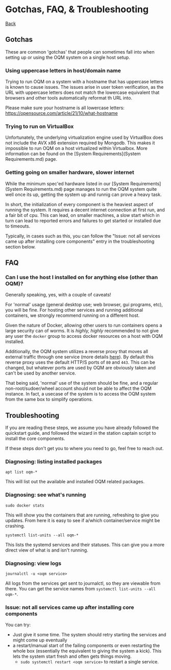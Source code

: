 # Gotchas, FAQ, & Troubleshooting

[Back](README.md)

## Gotchas

These are common 'gotchas' that people can sometimes fall into when setting up or using the OQM system on a single host setup.

### Using uppercase letters in host/domain name

Trying to run OQM on a system with a hostname that has uppercase letters is known to cause issues. The issues arise in user token verification, as the URL with uppercase letters does not match the lowercase equivalent that browsers and other tools automatically reformat th URL into.

Please make sure your hostname is all lowercase letters: https://opensource.com/article/21/10/what-hostname

### Trying to run on VirtualBox

Unfortunately, the underlying virtualization engine used by VirtualBox does not include the AVX x86 extension required by Mongodb. This makes it impossible to run OQM on a host virtualized within Virtualbox. More information can be found on the [System Requirements](System Requirements.md) page.

### Getting going on smaller hardware, slower internet

While the minimum spec'ed hardware listed in our [System Requirements](System Requirements.md) page manages to run the OQM system quite well once its up, getting the system up and runnig can prove a heavy task.

In short, the initialization of every component is the heaviest aspect of running the system. It requires a decent internet connection at first run, and a fair bit of cpu. This can lead, on smaller machines, a slow start which in turn can lead to reported errors and failures to get started or installed due to timeouts.

Typically, in cases such as this, you can follow the "Issue: not all services came up after installing core components" entry in the troubleshooting section below.

## FAQ

### Can I use the host I installed on for anything else (other than OQM)?

Generally speaking, yes, with a couple of caveats!

For 'normal' usage (general desktop use; web browser, gui programs, etc), you will be fine. For hosting other services and running additional containers, we strongly recommend running on a different host.

Given the nature of Docker, allowing other users to run containers opens a large security can of worms. It is *highly, highly* recommended to not give any user the `docker` group to access docker resources on a host with OQM installed. 

Additionally, the OQM system utilizes a reverse proxy that moves all external traffic through one service (more details [here](networking.md)). By default this reverse proxy uses the default HTTP/S ports of `80` and `443`. This can be changed, but whatever ports are used by OQM are obviously taken and can't be used by another service.

That being said, 'normal' use of the system should be fine, and a regular non-root/sudoer/wheel account should not be able to affect the OQM instance. In fact, a usecase of the system is to access the OQM system from the same box to simplify operations.

## Troubleshooting

If you are reading these steps, we assume you have already followed the quickstart guide, and followed the wizard in the station captain script to install the core components.

If these steps don't get you to where you need to go, feel free to reach out.

### Diagnosing: listing installed packages

`apt list oqm-*`

This will list out the available and installed OQM related packages.

### Diagnosing: see what's running

`sudo docker stats`

This will show you the containers that are running, refreshing to give you updates. From here it is easy to see if a/which container/service might be crashing.

`systemctl list-units --all oqm-*`

This lists the systemd services and their statuses. This can give you a more direct view of what is and isn't running.

### Diagnosing: view logs

`journalctl -u <oqm service>`

All logs from the services get sent to journalctl, so they are viewable from there. You can get the service names from `systemctl list-units --all oqm-*`.

### Issue: not all services came up after installing core components

You can try:

 - Just give it some time. The system should retry starting the services and might come up eventually
 - a restart/manual start of the failing components or even restarting the whole box (essentially the equivalent to giving the system a kick). This lets the system start fresh and often gets things moving.
   - `sudo systemctl restart <oqm service>` to restart a single service.
